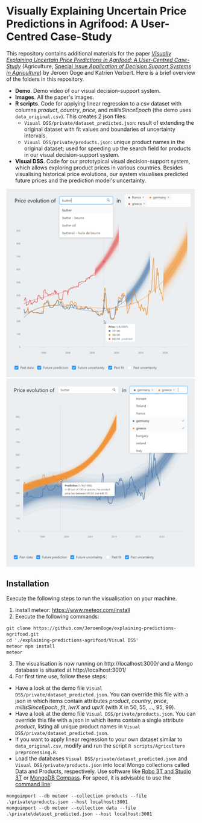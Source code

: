 # Visually Explaining Uncertain Price Predictions in Agrifood: A User-Centred Case-Study

This repository contains additional materials for the paper [*Visually Explaining Uncertain Price Predictions in Agrifood: A User-Centred Case-Study*](https://doi.org/10.3390/agriculture12071024) (Agriculture, [Special Issue *Application of Decision Support Systems in Agriculture*](https://www.mdpi.com/journal/agriculture/special_issues/Decision_Support_Systems_Application)) by Jeroen Ooge and Katrien Verbert. Here is a brief overview of the folders in this repository.

 - **Demo**. Demo video of our visual decision-support system.
 - **Images**. All the paper's images.
 - **R scripts**. Code for applying linear regression to a csv dataset with columns *product*, *country*, *price*, and *millisSinceEpoch* (the demo uses `data_original.csv`). This creates 2 json files:
   - `Visual DSS/private/dataset_predicted.json`: result of extending the original dataset with fit values and boundaries of uncertainty intervals.
   - `Visual DSS/private/products.json`: unique product names in the original dataset; used for speeding up the search field for products in our visual decision-support system.
 - **Visual DSS**. Code for our prototypical visual decision-support system, which allows exploring product prices in various countries. Besides visualising historical price evolutions, our system visualises predicted future prices and the prediction model's uncertainty.

<img alt="Selecting a food product in the upper left search field and getting details about the price and date upon hovering over the line chart." src="https://github.com/JeroenOoge/explaining-predictions-agrifood/blob/main/Images/hover1mouse.png" width="500px"> <img alt="Selecting countries in the upper right search field and getting a description of the hovered fan (\quote{In 80 out of 100 occasions, the product price lies between A and B.} where A and B are the lower and upper bounds of the prediction interval at the indicated date, respectively)." src="https://github.com/JeroenOoge/explaining-predictions-agrifood/blob/main/Images/hover2mouse.png" width="500px">

## Installation
Execute the following steps to run the visualisation on your machine. 

1. Install meteor: https://www.meteor.com/install
2. Execute the following commands:
```
git clone https://github.com/JeroenOoge/explaining-predictions-agrifood.git
cd './explaining-predictions-agrifood/Visual DSS'
meteor npm install
meteor
```
3. The visualisation is now running on http://localhost:3000/ and a Mongo database is situated at http://localhost:3001/
4. For first time use, follow these steps:
  * Have a look at the demo file `Visual DSS/private/dataset_predicted.json`. You can override this file with a json in which items contain attributes *product*, *country*, *price*, *millisSinceEpoch*, *fit*, *lwrX* and *uprX* (with X in 50, 55, ..., 95, 99).
  * Have a look at the demo file `Visual DSS/private/products.json`. You can override this file with a json in which items contain a single attribute *product*, listing all unique product names in `Visual DSS/private/dataset_predicted.json`.
  * If you want to apply linear regression to your own dataset similar to `data_original.csv`, modify and run the script `R scripts/Agriculture preprocessing.R`.
  * Load the databases `Visual DSS/private/dataset_predicted.json` and `Visual DSS/private/products.json` into local Mongo collections called Data and Products, respectively. Use software like [Robo 3T and Studio 3T](https://robomongo.org/download) or [MongoDB Compass](https://www.mongodb.com/products/compass). For speed, it is advisable to use the [command line](https://docs.mongodb.com/manual/reference/program/mongoimport/):
```
mongoimport --db meteor --collection products --file .\private\products.json --host localhost:3001
mongoimport --db meteor --collection data --file .\private\dataset_predicted.json --host localhost:3001
```
